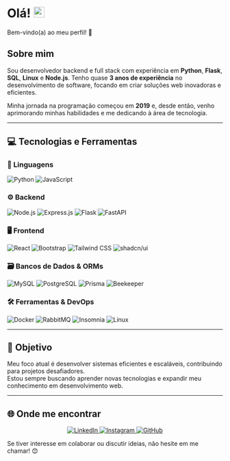 # Olá! <img src="https://raw.githubusercontent.com/Tarikul-Islam-Anik/Animated-Fluent-Emojis/master/Emojis/Hand%20gestures/Waving%20Hand%20Medium-Light%20Skin%20Tone.png" alt="Waving Hand Medium-Light Skin Tone" width="25" height="25" /> 
<!-- **CauaCamp0s/CauaCamp0s** é um repositório ✨ _especial_ ✨ porque seu `README.md` (este arquivo) aparece no seu perfil do GitHub. Aqui estão algumas ideias para você começar: -->  

Bem-vindo(a) ao meu perfil! 🚀  

## Sobre mim  
Sou desenvolvedor backend e full stack com experiência em **Python**, **Flask**, **SQL**, **Linux** e **Node.js**. Tenho quase **3 anos de experiência** no desenvolvimento de software, focando em criar soluções web inovadoras e eficientes.  

Minha jornada na programação começou em **2019** e, desde então, venho aprimorando minhas habilidades e me dedicando à área de tecnologia.  

---

## 💻 Tecnologias e Ferramentas

### 🐍 Linguagens
![Python](https://img.shields.io/badge/Python-3776AB?style=for-the-badge&logo=python&logoColor=white)
![JavaScript](https://img.shields.io/badge/JavaScript-F7DF1E?style=for-the-badge&logo=javascript&logoColor=black)

### ⚙️ Backend
![Node.js](https://img.shields.io/badge/Node.js-43853D?style=for-the-badge&logo=node.js&logoColor=white)
![Express.js](https://img.shields.io/badge/Express.js-404D59?style=for-the-badge&logo=express)
![Flask](https://img.shields.io/badge/Flask-000000?style=for-the-badge&logo=flask&logoColor=white)
![FastAPI](https://img.shields.io/badge/FastAPI-009688?style=for-the-badge&logo=fastapi&logoColor=white)

### 🖥️ Frontend
![React](https://img.shields.io/badge/React-20232A?style=for-the-badge&logo=react&logoColor=61DAFB)
![Bootstrap](https://img.shields.io/badge/Bootstrap-563D7C?style=for-the-badge&logo=bootstrap&logoColor=white)
![Tailwind CSS](https://img.shields.io/badge/Tailwind_CSS-38B2AC?style=for-the-badge&logo=tailwind-css&logoColor=white)
![shadcn/ui](https://img.shields.io/badge/shadcn/ui-000000?style=for-the-badge&logo=ui&logoColor=white)

### 🗃️ Bancos de Dados & ORMs
![MySQL](https://img.shields.io/badge/MySQL-00000F?style=for-the-badge&logo=mysql&logoColor=white)
![PostgreSQL](https://img.shields.io/badge/PostgreSQL-316192?style=for-the-badge&logo=postgresql&logoColor=white)
![Prisma](https://img.shields.io/badge/Prisma-2D3748?style=for-the-badge&logo=prisma&logoColor=white)
![Beekeeper](https://img.shields.io/badge/Beekeeper-FF7139?style=for-the-badge&logo=beekeeper&logoColor=white)

### 🛠️ Ferramentas & DevOps
![Docker](https://img.shields.io/badge/Docker-2496ED?style=for-the-badge&logo=docker&logoColor=white)
![RabbitMQ](https://img.shields.io/badge/RabbitMQ-FF6600?style=for-the-badge&logo=rabbitmq&logoColor=white)
![Insomnia](https://img.shields.io/badge/Insomnia-5849BE?style=for-the-badge&logo=insomnia&logoColor=white)
![Linux](https://img.shields.io/badge/Linux-FCC624?style=for-the-badge&logo=linux&logoColor=black)

---


## 🎯 Objetivo  
Meu foco atual é desenvolver sistemas eficientes e escaláveis, contribuindo para projetos desafiadores.  
Estou sempre buscando aprender novas tecnologias e expandir meu conhecimento em desenvolvimento web.  

---

## 🌐 Onde me encontrar  
<p align="center">
  <a href="https://www.linkedin.com/in/cauacampos/">
    <img src="https://img.shields.io/badge/LinkedIn-0077B5?style=for-the-badge&logo=linkedin&logoColor=white" alt="LinkedIn">
  </a>
  <a href="https://www.instagram.com/cauacampos._/">
    <img src="https://img.shields.io/badge/Instagram-E4405F?style=for-the-badge&logo=instagram&logoColor=white" alt="Instagram">
  </a>
  <a href="https://github.com/CauaCamp0s">
    <img src="https://img.shields.io/badge/GitHub-181717?style=for-the-badge&logo=github&logoColor=white" alt="GitHub">
  </a>
</p>


Se tiver interesse em colaborar ou discutir ideias, não hesite em me chamar! 😊  
